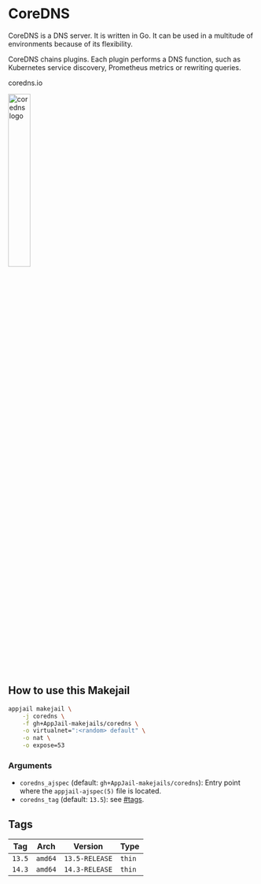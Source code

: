 # CoreDNS

CoreDNS is a DNS server. It is written in Go. It can be used in a multitude of environments because of its flexibility.

CoreDNS chains plugins. Each plugin performs a DNS function, such as Kubernetes service discovery, Prometheus metrics or rewriting queries.

coredns.io

<img src="https://i.ibb.co/5gfy2y5g/coredns.jpg" alt="coredns logo" width="30%" height="auto">

## How to use this Makejail

```sh
appjail makejail \
    -j coredns \
    -f gh+AppJail-makejails/coredns \
    -o virtualnet=":<random> default" \
    -o nat \
    -o expose=53
```

### Arguments

* `coredns_ajspec` (default: `gh+AppJail-makejails/coredns`): Entry point where the `appjail-ajspec(5)` file is located.
* `coredns_tag` (default: `13.5`): see [#tags](#tags).

## Tags

| Tag           | Arch    | Version            | Type   |
| ------------- | --------| ------------------ | ------ |
| `13.5`    | `amd64` | `13.5-RELEASE` | `thin` |
| `14.3`    | `amd64` | `14.3-RELEASE` | `thin` |
